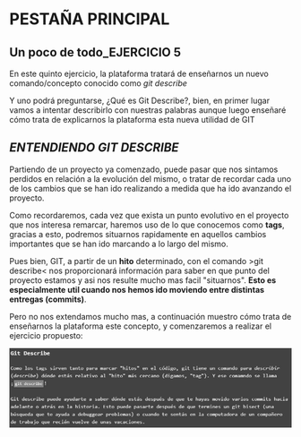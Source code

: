 # PESTAÑA PRINCIPAL 
## Un poco de todo_EJERCICIO 5

En este quinto ejercicio, la plataforma tratará de enseñarnos un nuevo comando/concepto conocido como _git describe_

Y uno podrá preguntarse, ¿Qué es Git Describe?, bien, en primer lugar vamos a intentar describirlo con nuestras palabras aunque luego enseñaré cómo trata de explicarnos la plataforma esta nueva utilidad de GIT

## _ENTENDIENDO GIT DESCRIBE_

Partiendo de un proyecto ya comenzado, puede pasar que nos sintamos perdidos en relación a la evolución del mismo, o tratar de recordar cada uno de los cambios que se han ido realizando a medida que ha ido avanzando el proyecto.

Como recordaremos, cada vez que exista un punto evolutivo en el proyecto que nos interesa remarcar, haremos uso de lo que conocemos como **tags**, gracias a esto, podremos situarnos rapidamente en aquellos cambios importantes que se han ido marcando a lo largo del mismo.

Pues bien, GIT, a partir de un **hito** determinado, con el comando >git describe< nos proporcionará información para saber en que punto del proyecto estamos y asi nos resulte mucho mas facil "situarnos". **Esto es especialmente util cuando nos hemos ido moviendo entre distintas entregas (commits)**. 

Pero no nos extendamos mucho mas, a continuación muestro cómo trata de enseñarnos la plataforma este concepto, y comenzaremos a realizar el ejercicio propuesto:

![Alt text](Introduccion.jpg)